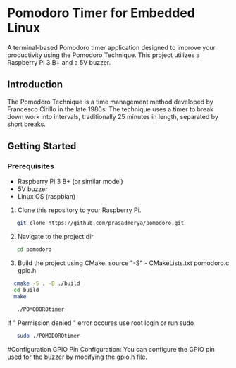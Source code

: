 # Pomodoro Timer for Embedded Linux
A terminal-based Pomodoro timer application designed to improve your productivity using the Pomodoro Technique. This project utilizes a Raspberry Pi 3 B+ and a 5V buzzer.

## Introduction
The Pomodoro Technique is a time management method developed by Francesco Cirillo in the late 1980s. 
The technique uses a timer to break down work into intervals, traditionally 25 minutes in length, separated by short breaks.

## Getting Started

### Prerequisites

- Raspberry Pi 3 B+ (or similar model)
- 5V buzzer
- Linux OS (raspbian)

1. Clone this repository to your Raspberry Pi.
```bash
   git clone https://github.com/prasadmerya/pomodoro.git
```
2. Navigate to the project dir
```bash
   cd pomodoro
```
3. Build the project using CMake. 
source "-S" - CMakeLists.txt pomodoro.c gpio.h 
```bash
  cmake -S . -B ./build
  cd build
  make
```

```bash
   ./POMODOROtimer
```

If  " Permission denied " error occures 
use root login or run sudo

```bash
   sudo ./POMODOROtimer
```

#Configuration
GPIO Pin Configuration: You can configure the GPIO pin used for the buzzer by modifying the gpio.h file.